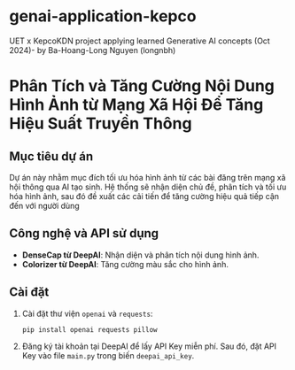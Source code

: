 # genai-application-kepco
UET x KepcoKDN project applying learned Generative AI concepts (Oct 2024)- by Ba-Hoang-Long Nguyen (longnbh)

# Phân Tích và Tăng Cường Nội Dung Hình Ảnh từ Mạng Xã Hội Để Tăng Hiệu Suất Truyền Thông

## Mục tiêu dự án
Dự án này nhằm mục đích tối ưu hóa hình ảnh từ các bài đăng trên mạng xã hội thông qua AI tạo sinh. Hệ thống sẽ nhận diện chủ đề, phân tích và tối ưu hóa hình ảnh, sau đó đề xuất các cải tiến để tăng cường hiệu quả tiếp cận đến với người dùng

## Công nghệ và API sử dụng
- **DenseCap từ DeepAI**: Nhận diện và phân tích nội dung hình ảnh.
- **Colorizer từ DeepAI**: Tăng cường màu sắc cho hình ảnh.

## Cài đặt
1. Cài đặt thư viện `openai` và `requests`:
   ```bash
   pip install openai requests pillow
2. Đăng ký tài khoản tại DeepAI để lấy API Key miễn phí. Sau đó, đặt API Key vào file `main.py` trong biến `deepai_api_key`.
